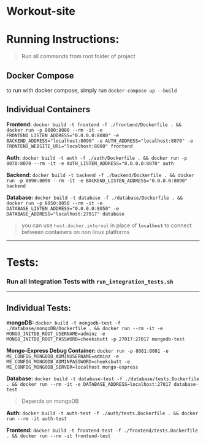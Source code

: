 # Workout-site

# Running Instructions:
> Run all commands from root folder of project  

## Docker Compose
to run with docker compose, simply run `docker-compose up --build`  


## Individual Containers
**Frontend:** `docker build -t frontend -f ./frontend/Dockerfile . && docker run -p 8080:8080 --rm -it -e FRONTEND_LISTEN_ADDRESS="0.0.0.0:8080" -e BACKEND_ADDRESS="localhost:8090" -e AUTH_ADDRESS="localhost:8070" -e FRONTEND_WEBSITE_URL="localhost:8080" frontend`

**Auth:** `docker build -t auth -f ./auth/Dockerfile . && docker run -p 8070:8070 --rm -it -e AUTH_LISTEN_ADDRESS="0.0.0.0:8070" auth`

**Backend:** `docker build -t backend -f ./backend/Dockerfile . && docker run -p 8090:8090 --rm -it -e BACKEND_LISTEN_ADDRESS="0.0.0.0:8090" backend`

**Database:** `docker build -t database -f ./database/Dockerfile . && docker run -p 8050:8050 --rm -it -e DATABASE_LISTEN_ADDRESS="0.0.0.0:8050" -e DATABASE_ADDRESS="localhost:27017" database`

> you can use `host.docker.internal` in place of **`localhost`** to connect between containers on non linux platforms

---

# Tests:
### Run all Integration Tests with `run_integration_tests.sh`  
---
## Individual Tests:
**mongoDB:** `docker build -t mongodb-test -f ./database/mongoDB/Dockerfile . && docker run --rm -it -e MONGO_INITDB_ROOT_USERNAME=adminz -e MONGO_INITDB_ROOT_PASSWORD=cheeksbutt -p 27017:27017 mongodb-test`

**Mongo-Express Debug Container:** `docker run -p 8081:8081 -e ME_CONFIG_MONGODB_ADMINUSERNAME=adminz -e ME_CONFIG_MONGODB_ADMINPASSWORD=cheeksbutt -e ME_CONFIG_MONGODB_SERVER=localhost mongo-express`

**Database:** `docker build -t database-test -f ./database/tests.Dockerfile . && docker run --rm -it -e DATABASE_ADDRESS=localhost:27017 database-test`  
> Depends on mongoDB

**Auth:** `docker build -t auth-test -f ./auth/tests.Dockerfile . && docker run --rm -it auth-test`  

**Frontend:** `docker build -t frontend-test -f ./frontend/tests.Dockerfile . && docker run --rm -it frontend-test`  
